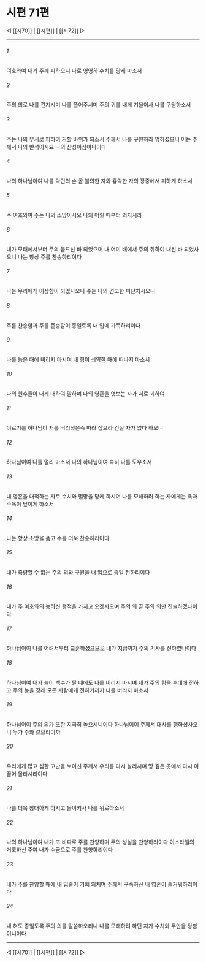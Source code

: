 ﻿# 시편 71편

◁ [[시70]] | [[시편]] | [[시72]] ▷
***

###### 1
여호와여 내가 주께 피하오니 나로 영영히 수치를 당케 마소서

###### 2
주의 의로 나를 건지시며 나를 풀어주시며 주의 귀를 내게 기울이사 나를 구원하소서

###### 3
주는 나의 무시로 피하여 거할 바위가 되소서 주께서 나를 구원하라 명하셨으니 이는 주께서 나의 반석이시요 나의 산성이심이니이다

###### 4
나의 하나님이여 나를 악인의 손 곧 불의한 자와 흉악한 자의 장중에서 피하게 하소서

###### 5
주 여호와여 주는 나의 소망이시요 나의 어릴 때부터 의지시라

###### 6
내가 모태에서부터 주의 붙드신 바 되었으며 내 어미 배에서 주의 취하여 내신 바 되었사오니 나는 항상 주를 찬송하리이다

###### 7
나는 무리에게 이상함이 되었사오나 주는 나의 견고한 피난처시오니

###### 8
주를 찬송함과 주를 존숭함이 종일토록 내 입에 가득하리이다

###### 9
나를 늙은 때에 버리지 마시며 내 힘이 쇠약한 때에 떠나지 마소서

###### 10
나의 원수들이 내게 대하여 말하며 나의 영혼을 엿보는 자가 서로 꾀하여

###### 11
이르기를 하나님이 저를 버리셨은즉 따라 잡으라 건질 자가 없다 하오니

###### 12
하나님이여 나를 멀리 마소서 나의 하나님이여 속히 나를 도우소서

###### 13
내 영혼을 대적하는 자로 수치와 멸망을 당케 하시며 나를 모해하려 하는 자에게는 욕과 수욕이 덮이게 하소서

###### 14
나는 항상 소망을 품고 주를 더욱 찬송하리이다

###### 15
내가 측량할 수 없는 주의 의와 구원을 내 입으로 종일 전하리이다

###### 16
내가 주 여호와의 능하신 행적을 가지고 오겠사오며 주의 의 곧 주의 의만 진술하겠나이다

###### 17
하나님이여 나를 어려서부터 교훈하셨으므로 내가 지금까지 주의 기사를 전하였나이다

###### 18
하나님이여 내가 늙어 백수가 될 때에도 나를 버리지 마시며 내가 주의 힘을 후대에 전하고 주의 능을 장래 모든 사람에게 전하기까지 나를 버리지 마소서

###### 19
하나님이여 주의 의가 또한 지극히 높으시니이다 하나님이여 주께서 대사를 행하셨사오니 누가 주와 같으리이까

###### 20
우리에게 많고 심한 고난을 보이신 주께서 우리를 다시 살리시며 땅 깊은 곳에서 다시 이끌어 올리시리이다

###### 21
나를 더욱 창대하게 하시고 돌이키사 나를 위로하소서

###### 22
나의 하나님이여 내가 또 비파로 주를 찬양하며 주의 성실을 찬양하리이다 이스라엘의 거룩하신 주여 내가 수금으로 주를 찬양하리이다

###### 23
내가 주를 찬양할 때에 내 입술이 기뻐 외치며 주께서 구속하신 내 영혼이 즐거워하리이다

###### 24
내 혀도 종일토록 주의 의를 말씀하오리니 나를 모해하려 하던 자가 수치와 무안을 당함이니이다


***
◁ [[시70]] | [[시편]] | [[시72]] ▷